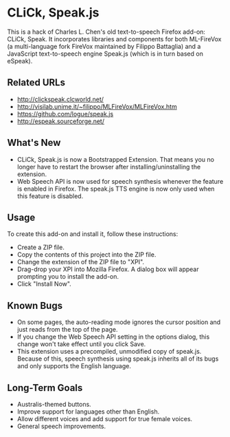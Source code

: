 CLiCk, Speak.js
===============

This is a hack of Charles L. Chen's old text-to-speech Firefox add-on: CLiCk, Speak. It incorporates libraries and components for both ML-FireVox (a multi-language fork FireVox maintained by Filippo Battaglia) and a JavaScript text-to-speech engine Speak.js (which is in turn based on eSpeak).

Related URLs
------------

* http://clickspeak.clcworld.net/
* http://visilab.unime.it/~filippo/MLFireVox/MLFireVox.htm
* https://github.com/logue/speak.js
* http://espeak.sourceforge.net/

What's New
----------

* CLiCk, Speak.js is now a Bootstrapped Extension. That means you no longer have to restart the browser after installing/uninstalling the extension.
* Web Speech API is now used for speech synthesis whenever the feature is enabled in Firefox. The speak.js TTS engine is now only used when this feature is disabled.


Usage
-----

To create this add-on and install it, follow these instructions:

* Create a ZIP file.
* Copy the contents of this project into the ZIP file.
* Change the extension of the ZIP file to "XPI".
* Drag-drop your XPI into Mozilla Firefox. A dialog box will appear prompting you to install the add-on.
* Click "Install Now".

Known Bugs
----------

* On some pages, the auto-reading mode ignores the cursor position and just reads from the top of the page.
* If you change the Web Speech API setting in the options dialog, this change won't take effect until you click Save.
* This extension uses a precompiled, unmodified copy of speak.js. Because of this, speech synthesis using speak.js inherits all of its bugs and only supports the English language.

Long-Term Goals
---------------

* Australis-themed buttons.
* Improve support for languages other than English.
* Allow different voices and add support for true female voices.
* General speech improvements.

